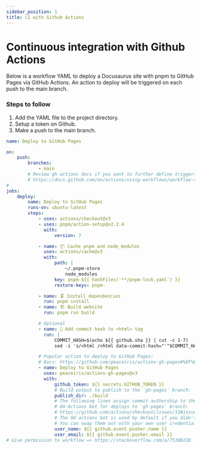 ```yaml
---
sidebar_position: 1
title: CI with Github Actions
---
```


# Continuous integration with Github Actions

Below is a workflow YAML to deploy a Docusaurus site with pnpm to GitHub Pages via GitHub Actions. An action to deploy will be triggered on each push to the main branch.

### Steps to follow

1. Add the YAML file to the project directory.
2. Setup a token on Github.
3. Make a push to the main branch.

```yaml title="./.github/workflows/deploy.yml"
name: Deploy to GitHub Pages

on:
    push:
        branches:
            - main
        # Review gh actions docs if you want to further define triggers, paths, etc
        # https://docs.github.com/en/actions/using-workflows/workflow-syntax-for-github-actions#on
#
jobs:
    deploy:
        name: Deploy to GitHub Pages
        runs-on: ubuntu-latest
        steps:
            - uses: actions/checkout@v3
            - uses: pnpm/action-setup@v2.2.4
              with:
                  version: 7

            - name: 📦 Cache pnpm and node_modules
              uses: actions/cache@v3
              with:
                  path: |
                      ~/.pnpm-store
                      node_modules
                  key: pnpm-${{ hashFiles('**/pnpm-lock.yaml') }}
                  restore-keys: pnpm-

            - name: 🗜️ Install dependencies
              run: pnpm install
            - name: 🏗 Build website
              run: pnpm run build

            # Optional
            - name: 📑 Add commit hash to <html> tag
              run: |
                  COMMIT_HASH=$(echo ${{ github.sha }} | cut -c 1-7)
                  sed -i 's/<html /<html data-commit-hash="'"$COMMIT_HASH"'" /' ./build/index.html

            # Popular action to deploy to GitHub Pages:
            # Docs: https://github.com/peaceiris/actions-gh-pages#%EF%B8%8F-docusaurus
            - name: Deploy to GitHub Pages
              uses: peaceiris/actions-gh-pages@v3
              with:
                  github_token: ${{ secrets.GITHUB_TOKEN }}
                  # Build output to publish to the `gh-pages` branch:
                  publish_dir: ./build
                  # The following lines assign commit authorship to the official
                  # GH-Actions bot for deploys to `gh-pages` branch:
                  # https://github.com/actions/checkout/issues/13#issuecomment-724415212
                  # The GH actions bot is used by default if you didn't specify the two fields.
                  # You can swap them out with your own user credentials.
                  user_name: ${{ github.event.pusher.name }}
                  user_email: ${{ github.event.pusher.email }}
# Give permission to workflow => https://stackoverflow.com/a/75308228
```
